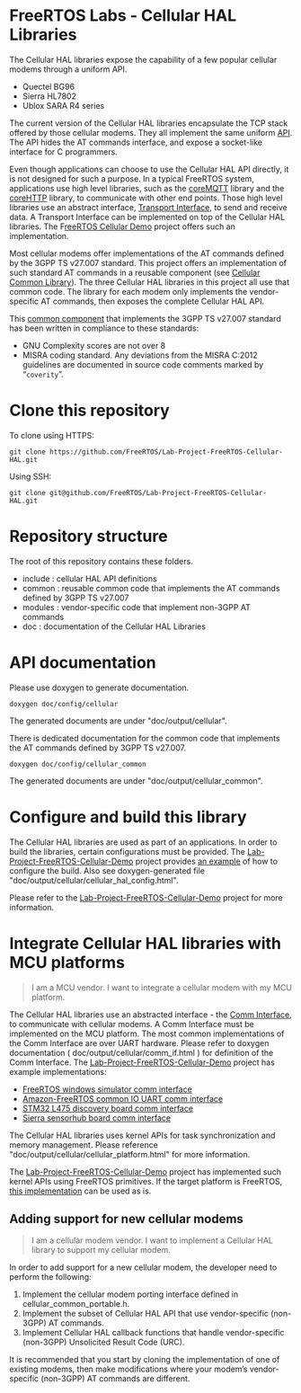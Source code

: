 # FreeRTOS Labs - Cellular HAL Libraries

The Cellular HAL libraries expose the capability of a few popular cellular modems through a uniform API.   

* Quectel BG96
* Sierra HL7802
* Ublox SARA R4 series

The current version of the Cellular HAL libraries encapsulate the TCP stack offered by those cellular modems. They all implement the same uniform [API](http://ec2-52-36-17-39.us-west-2.compute.amazonaws.com/cellular/index.html). The API hides the AT commands interface, and expose a socket-like interface for C programmers.  

Even though applications can choose to use the Cellular HAL API directly, it is not designed for such a purpose.  In a typical FreeRTOS system, applications use high level libraries, such as the [coreMQTT](https://github.com/FreeRTOS/coreMQTT) library and the [coreHTTP](https://github.com/FreeRTOS/coreHTTP) library, to communicate with other end points.  Those high level libraries use an abstract interface, [Transport Interface](https://github.com/FreeRTOS/coreMQTT/blob/main/source/interface/transport_interface.h), to send and receive data.  A Transport Interface can be implemented on top of the Cellular HAL libraries.  The F[reeRTOS Cellular Demo](https://github.com/FreeRTOS/Lab-Project-FreeRTOS-Cellular-Demo) project offers such an implementation.

Most cellular modems offer implementations of the AT commands defined by the 3GPP TS v27.007 standard.  This project offers an implementation of such standard AT commands in a reusable component (see [Cellular Common Library](http://ec2-52-36-17-39.us-west-2.compute.amazonaws.com/cellular_common/index.html)).  The three Cellular HAL libraries in this project all use that common code.  The library for each modem only implements the vendor-specific AT commands, then exposes the complete Cellular HAL API.

This [common component](https://github.com/FreeRTOS/Lab-Project-FreeRTOS-Cellular-HAL/tree/master/common) that implements the 3GPP TS v27.007 standard has been written in compliance to these standards:

* GNU Complexity scores are not over 8
* MISRA coding standard.  Any deviations from the MISRA C:2012 guidelines are documented in source code comments marked by “`coverity`”.

# Clone this repository

To clone using HTTPS:

```
git clone https://github.com/FreeRTOS/Lab-Project-FreeRTOS-Cellular-HAL.git
```

Using SSH:

```
git clone git@github.com/FreeRTOS/Lab-Project-FreeRTOS-Cellular-HAL.git
```

# Repository structure

The root of this repository contains these folders.

* include : cellular HAL API definitions
* common : reusable common code that implements the AT commands defined by 3GPP TS v27.007
* modules : vendor-specific code that implement non-3GPP AT commands
* doc : documentation of the Cellular HAL Libraries

# API documentation

Please use doxygen to generate documentation.

```
doxygen doc/config/cellular
```

The generated documents are under "doc/output/cellular".

There is dedicated documentation for the common code that implements the AT commands defined by 3GPP TS v27.007.

```
doxygen doc/config/cellular_common
```

The generated documents are under "doc/output/cellular_common".

# Configure and build this library

The Cellular HAL libraries are used as part of an applications.  In order to build the libraries, certain configurations must be provided.  The [Lab-Project-FreeRTOS-Cellular-Demo](https://github.com/FreeRTOS/Lab-Project-FreeRTOS-Cellular-Demo) project provides [an example](https://github.com/FreeRTOS/Lab-Project-FreeRTOS-Cellular-Demo/blob/master/source/cellular/cellular_config.h) of how to configure the build.  Also see doxygen-generated file "doc/output/cellular/cellular_hal_config.html". 

Please refer to the [Lab-Project-FreeRTOS-Cellular-Demo](https://github.com/FreeRTOS/Lab-Project-FreeRTOS-Cellular-Demo) project for more information.

# Integrate Cellular HAL libraries with MCU platforms

> I am a MCU vendor. I want to integrate a cellular modem with my MCU platform.


The Cellular HAL libraries use an abstracted interface - the [Comm Interface](https://github.com/FreeRTOS/Lab-Project-FreeRTOS-Cellular-HAL/blob/master/include/cellular_comm_interface.h), to communicate with cellular modems.  A Comm Interface must be implemented on the MCU platform.  The most common implementations of the Comm Interface are over UART hardware.  Please refer to doxygen documentation ( doc/output/cellular/comm_if.html ) for definition of the Comm Interface. The [Lab-Project-FreeRTOS-Cellular-Demo](https://github.com/FreeRTOS/Lab-Project-FreeRTOS-Cellular-Demo) project has example implementations:

* [FreeRTOS windows simulator comm interface](https://github.com/FreeRTOS/Lab-Project-FreeRTOS-Cellular-Demo/blob/master/source/cellular/comm_if_windows.c)
* [Amazon-FreeRTOS common IO UART comm interface](https://github.com/aws/amazon-freertos/blob/feature/cellular/vendors/st/boards/stm32l475_discovery/ports/comm_if/comm_if_uart.c)
* [STM32 L475 discovery board comm interface](https://github.com/aws/amazon-freertos/blob/feature/cellular/vendors/st/boards/stm32l475_discovery/ports/comm_if/comm_if_st.c)
* [Sierra sensorhub board comm interface](https://github.com/aws/amazon-freertos/blob/feature/cellular/vendors/sierra/boards/sensorhub/ports/comm_if/comm_if_sierra.c)

The Cellular HAL libraries uses kernel APIs for task synchronization and memory management.  Please reference "doc/output/cellular/cellular_platform.html" for more information.

The [Lab-Project-FreeRTOS-Cellular-Demo](https://github.com/FreeRTOS/Lab-Project-FreeRTOS-Cellular-Demo) project has implemented such kernel APIs using FreeRTOS primitives.  If the target platform is FreeRTOS, [this implementation](https://github.com/FreeRTOS/Lab-Project-FreeRTOS-Cellular-Demo/blob/master/source/cellular/cellular_platform.c) can be used as is. 

## Adding support for new cellular modems

> I am a cellular modem vendor. I want to implement a Cellular HAL library to support my cellular modem.


In order to add support for a new cellular modem, the developer need to perform the following:

1. Implement the cellular modem porting interface defined in cellular_common_portable.h.
2. Implement the subset of Cellular HAL API that use vendor-specific (non-3GPP) AT commands.
3. Implement Cellular HAL callback functions that handle vendor-specific (non-3GPP) Unsolicited Result Code (URC).

It is recommended that you start by cloning the implementation of one of existing modems, then make modifications where your modem’s vendor-specific (non-3GPP) AT commands are different.

